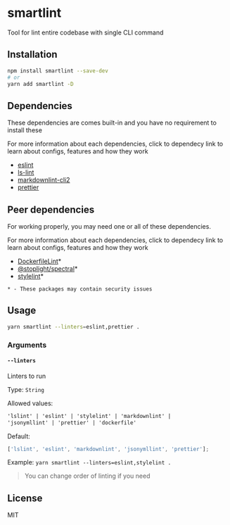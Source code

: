 # smartlint

Tool for lint entire codebase with single CLI command

## Installation

```bash
npm install smartlint --save-dev
# or
yarn add smartlint -D
```

## Dependencies

These dependencies are comes built-in and you have no requirement to install these

For more information about each dependencies,
click to dependecy link to learn about configs,
features and how they work

- [eslint](http://eslint.org)
- [ls-lint](https://github.com/loeffel-io/ls-lint)
- [markdownlint-cli2](https://github.com/DavidAnson/markdownlint-cli2)
- [prettier](https://prettier.io)

## Peer dependencies

For working properly, you may need one or all of these dependencies.

For more information about each dependencies,
click to dependecy link to learn about configs,
features and how they work

- [DockerfileLint](https://github.com/replicatedhq/dockerfilelint)\*
- [@stoplight/spectral](https://github.com/stoplightio/spectral)\*
- [stylelint](https://stylelint.io)\*

`* - These packages may contain security issues`

## Usage

```bash
yarn smartlint --linters=eslint,prettier .
```

### Arguments

#### `--linters`

Linters to run

Type: `String`

Allowed values:

```md
'lslint' | 'eslint' | 'stylelint' | 'markdownlint' |
'jsonymllint' | 'prettier' | 'dockerfile'
```

Default:

```js
['lslint', 'eslint', 'markdownlint', 'jsonymllint', 'prettier'];
```

Example: `yarn smartlint --linters=eslint,stylelint .`

> You can change order of linting if you need

## License

MIT
